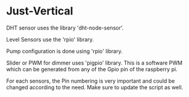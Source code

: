 # Just-Vertical

DHT sensor uses the library 'dht-node-sensor'.

Level Sensors use the 'rpio' library.

Pump configuration is done using 'rpio' library.

Slider or PWM for dimmer uses 'pigpio' library. This is a software PWM which can be generated from any of the Gpio pin of the raspberry pi.

For each sensors, the Pin numbering is very important and could be changed according to the need. Make sure to update the script as well.
